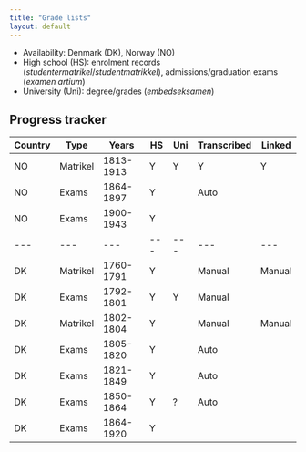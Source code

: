 ```yaml
---
title: "Grade lists"
layout: default
---
```


- Availability: Denmark (DK), Norway (NO)
- High school (HS): enrolment records (*studentermatrikel*/*studentmatrikkel*), admissions/graduation exams (*examen artium*)
- University (Uni): degree/grades (*embedseksamen*)

## Progress tracker

| Country | Type | Years | HS | Uni | Transcribed | Linked |
|---|---|---|---|---|---|---|
| NO | Matrikel | 1813-1913 | Y | Y | Y | Y |
| NO | Exams | 1864-1897 | Y | | Auto | |
| NO | Exams | 1900-1943 | Y | | | |
|---|---|---|---|---|---|---|
| DK | Matrikel | 1760-1791 | Y | | Manual | Manual |
| DK | Exams | 1792-1801 | Y | Y | Manual | |
| DK | Matrikel | 1802-1804 | Y | | Manual | Manual |
| DK | Exams | 1805-1820 | Y | | Auto | |
| DK | Exams | 1821-1849 | Y | | Auto | |
| DK | Exams | 1850-1864 | Y | ? | Auto | |
| DK | Exams | 1864-1920 | Y | | | |
